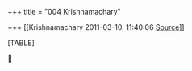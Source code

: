 +++
title = "004 Krishnamachary"

+++
[[Krishnamachary	2011-03-10, 11:40:06 [Source](https://groups.google.com/g/samskrita/c/UkL9vOrO1CM)]]



[TABLE]



